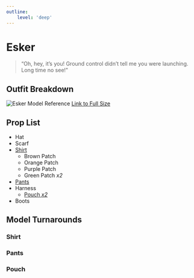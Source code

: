 ```yaml
---
outline:
    level: 'deep'
---
```


<script setup>
import TransparentVideo from '../../../components/TransparentVideo.vue'
</script>

# Esker
> “Oh, hey, it’s you! Ground control didn’t tell me you were launching. Long time no see!"

## Outfit Breakdown
![Esker Model Reference](/media/esker/Untitled.png)
[Link to Full Size](/media/esker/Untitled.png)

## Prop List
* Hat
* Scarf
* [Shirt](#shirt) 
    * Brown Patch
    * Orange Patch
    * Purple Patch
    * Green Patch *x2*
* [Pants](#pants)
* Harness
    * [Pouch *x2*](#pouch)   
* Boots

## Model Turnarounds

### Shirt
<TransparentVideo path='esker/shirt'/>

### Pants
<TransparentVideo path='esker/pants'/>

### Pouch
<TransparentVideo path='esker/bag'/>